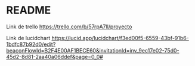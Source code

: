 # README


Link de trello https://trello.com/b/57rpA7ll/proyecto

Link de lucidchart https://lucid.app/lucidchart/f3ed00f5-6559-43bf-91b6-1bdfc87b92d0/edit?beaconFlowId=B2F4E00AF1BECE60&invitationId=inv_9ec17e02-75d0-45d2-8d81-2aa40a06ddef&page=0_0#


